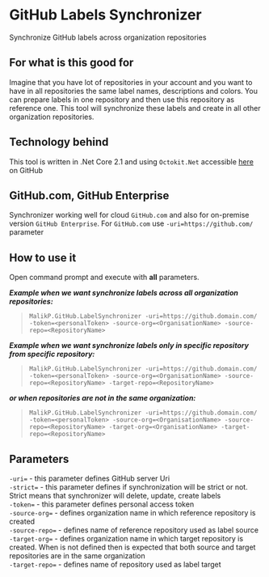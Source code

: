 # GitHub Labels Synchronizer
Synchronize GitHub labels across organization repositories

## For what is this good for
Imagine that you have lot of repositories in your account and you want to have in all repositories the same label names, descriptions and colors. You can prepare labels in one repository and then use this repository as reference one. This tool will synchronize these labels and create in all other organization repositories.

## Technology behind
This tool is written in .Net Core 2.1 and using `Octokit.Net` accessible [here](https://github.com/octokit/octokit.net) on GitHub 

## GitHub.com, GitHub Enterprise
Synchronizer working well for cloud `GitHub.com` and also for on-premise version `GitHub Enterprise`. For `GitHub.com` use `-uri=https://github.com/` parameter

## How to use it
Open command prompt and execute with **all** parameters.

**_Example when we want synchronize labels across all organization repositories:_**
> `MalikP.GitHub.LabelSynchronizer -uri=https://github.domain.com/ -token=<personalToken> -source-org=<OrganisationName> -source-repo=<RepositoryName>` 

**_Example when we want synchronize labels only in specific repository from specific repository:_**
> `MalikP.GitHub.LabelSynchronizer -uri=https://github.domain.com/ -token=<personalToken> -source-org=<OrganisationName> -source-repo=<RepositoryName> -target-repo=<RepositoryName>` 

**_or when repositories are not in the same organization:_**
> `MalikP.GitHub.LabelSynchronizer -uri=https://github.domain.com/ -token=<personalToken> -source-org=<OrganisationName> -source-repo=<RepositoryName> -target-org=<OrganisationName> -target-repo=<RepositoryName>` 

## Parameters
`-uri=` - this parameter defines GitHub server Uri <br/>
`-strict=` - this parameter defines if synchronization will be strict or not. Strict means that synchronizer will delete, update, create labels<br/>
`-token=` - this parameter defines personal access token <br/>
`-source-org=` - defines organization name in which reference repository is created <br/>
`-source-repo=` - defines name of reference repository used as label source <br/>
`-target-org=` - defines organization name in which target repository is created. When is not defined then is expected that both source and target repositories are in the same organization <br/>
`-target-repo=` - defines name of repository used as label target <br/>
